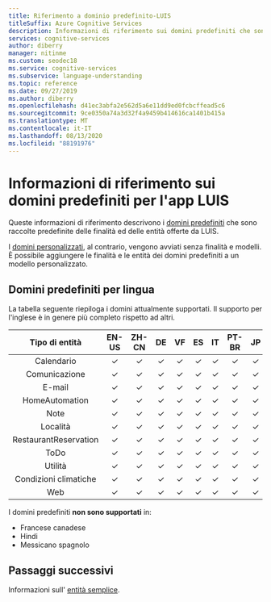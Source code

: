 ```yaml
---
title: Riferimento a dominio predefinito-LUIS
titleSuffix: Azure Cognitive Services
description: Informazioni di riferimento sui domini predefiniti che sono raccolte predefinite di finalità ed entità di Language Understanding Intelligent Services (LUIS).
services: cognitive-services
author: diberry
manager: nitinme
ms.custom: seodec18
ms.service: cognitive-services
ms.subservice: language-understanding
ms.topic: reference
ms.date: 09/27/2019
ms.author: diberry
ms.openlocfilehash: d41ec3abfa2e562d5a6e11dd9ed0fcbcffead5c6
ms.sourcegitcommit: 9ce0350a74a3d32f4a9459b414616ca1401b415a
ms.translationtype: MT
ms.contentlocale: it-IT
ms.lasthandoff: 08/13/2020
ms.locfileid: "88191976"
---
```

# <a name="prebuilt-domain-reference-for-your-luis-app"></a>Informazioni di riferimento sui domini predefiniti per l'app LUIS
Queste informazioni di riferimento descrivono i [domini predefiniti](luis-how-to-use-prebuilt-domains.md) che sono raccolte predefinite delle finalità ed delle entità offerte da LUIS.

I [domini personalizzati](luis-how-to-start-new-app.md), al contrario, vengono avviati senza finalità e modelli. È possibile aggiungere le finalità e le entità dei domini predefiniti a un modello personalizzato.

## <a name="prebuilt-domains-per-language"></a>Domini predefiniti per lingua

La tabella seguente riepiloga i domini attualmente supportati. Il supporto per l'inglese è in genere più completo rispetto ad altri.

| Tipo di entità       | EN-US      | ZH-CN   | DE    | VF     | ES    | IT      | PT-BR |  JP  |      KO |        NL |    TR |
|:-----------------:|:-------:|:-------:|:-----:|:------:|:-----:|:-------:| :-------:| :-------:| :-------:| :-------:|  :-------:|
| Calendario  | ✓    | ✓       | ✓    | ✓     | ✓     | ✓  | ✓      | ✓    | ✓    | ✓     | ✓  |
|Comunicazione  | ✓    | ✓       | ✓    | ✓     | ✓     | ✓  | ✓  | ✓      | ✓    | ✓    | ✓     | ✓  |
| E-mail     | ✓    | ✓       | ✓   | ✓     | ✓     | ✓  | ✓  | ✓      | ✓    | ✓    | ✓     | ✓  |
| HomeAutomation          | ✓    | ✓       | ✓    | ✓     | ✓     | ✓  | ✓  | ✓      | ✓    | ✓    | ✓     | ✓  |
| Note     | ✓    | ✓       | ✓    | ✓     | ✓     | ✓  | ✓  | ✓      | ✓    | ✓    | ✓     | ✓  |
| Località   | ✓    | ✓       | ✓    | ✓     | ✓     | ✓  | ✓  | ✓      | ✓    | ✓    | ✓     | ✓  |
| RestaurantReservation  | ✓    | ✓       | ✓    | ✓     | ✓     | ✓  | ✓  | ✓      | ✓    | ✓    | ✓     | ✓  |
| ToDo     | ✓    | ✓       | ✓    | ✓     | ✓     | ✓  | ✓  | ✓      | ✓    | ✓    | ✓     | ✓  |
| Utilità      | ✓    | ✓        | ✓    | ✓      | ✓     | ✓       | ✓  | ✓      | ✓    | ✓    | ✓     | ✓  |
| Condizioni climatiche        | ✓    | ✓        | ✓    | ✓      | ✓     | ✓       | ✓  | ✓      | ✓    | ✓    | ✓     | ✓  |
| Web    | ✓    | ✓        | ✓    | ✓      | ✓     | ✓       | ✓  | ✓      | ✓    | ✓    | ✓     | ✓  |

I domini predefiniti **non sono supportati** in:

* Francese canadese
* Hindi
* Messicano spagnolo

## <a name="next-steps"></a>Passaggi successivi

Informazioni sull' [entità semplice](reference-entity-simple.md).
